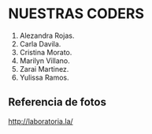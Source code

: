# NUESTRAS CODERS
<ol>
<li>Alezandra Rojas.</li>
<li>Carla Davila.</li>
<li>Cristina Morato.</li>
<li>Marilyn Villano.</li>
<li>Zarai Martinez.</li>
<li>Yulissa Ramos.</li>
</ol>


## Referencia de fotos

<http://laboratoria.la/>
